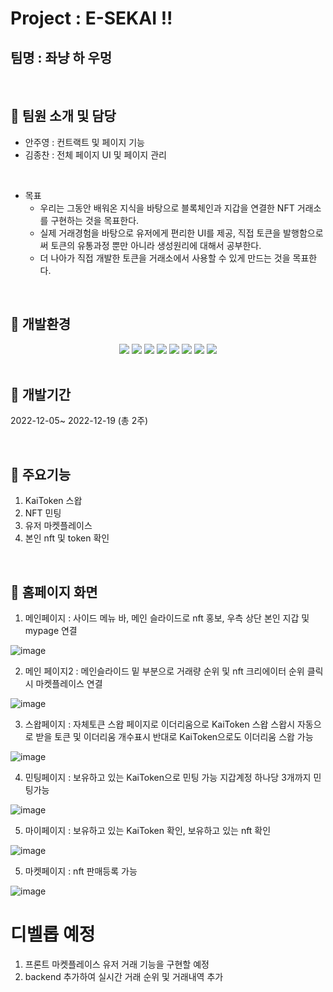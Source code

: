 #  Project : E-SEKAI !!
## 팀명 : 좌냥 하 우멍

<br />

## 📌 팀원 소개 및 담당
- 안주영 : 컨트랙트 및 페이지 기능
- 김종찬 : 전체 페이지 UI 및 페이지 관리

<br />

* 목표
  * 우리는 그동안 배워온 지식을 바탕으로 블록체인과 지갑을 연결한 NFT 거래소를 구현하는 것을 목표한다.
  * 실제 거래경험을 바탕으로 유저에게 편리한 UI를 제공, 직접 토큰을 발행함으로써 토큰의 유통과정 뿐만 아니라 생성원리에 대해서 공부한다.
  * 더 나아가 직접 개발한 토큰을 거래소에서 사용할 수 있게 만드는 것을 목표한다.

<br />

## 📌 개발환경
<div align="center">
	<img src="https://img.shields.io/badge/HTML5-E34F26?style=flat&logo=HTML5&logoColor=white" />
	<img src="https://img.shields.io/badge/CSS3-1572B6?style=flat&logo=CSS3&logoColor=white" />
	<img src="https://img.shields.io/badge/JAVASCRIPT-F7DF1E?style=flat&logo=JavaScript&logoColor=white" />
	<img src="https://img.shields.io/badge/TYPESCRIPT-3178C6?style=flat&logo=TypeScript&logoColor=white" />
	<img src="https://img.shields.io/badge/REACT-61DAFB?style=flat&logo=React&logoColor=white"/>
	<img src="https://img.shields.io/badge/NODE.JS-339933?style=flat&logo=Node.js&logoColor=white" />
	<img src="https://img.shields.io/badge/MYSQL-4479A1?style=flat&logo=Mysql&logoColor=white" />
	<img src="https://img.shields.io/badge/SOLIDITY-363636?style=flat&logo=Solidity&logoColor=white" />
</div>

<br />

## 📌 개발기간
2022-12-05~ 2022-12-19 (총 2주)

<br />


## 📌 주요기능
1. KaiToken 스왑
2. NFT 민팅
3. 유저 마켓플레이스
4. 본인 nft 및 token 확인

<br />

## 📌 홈페이지 화면

1. 메인페이지 : 사이드 메뉴 바, 메인 슬라이드로 nft 홍보, 우측 상단 본인 지갑 및 mypage 연결
<img alt="image" src="https://user-images.githubusercontent.com/107897959/223701470-97976686-5197-4bfb-bd9c-c655d1567968.png">

<br />

2. 메인 페이지2 : 메인슬라이드 밑 부분으로 거래량 순위 및 nft 크리에이터 순위 클릭시 마켓플레이스 연결
<img alt="image" src="https://user-images.githubusercontent.com/107897959/223701725-8b5d80aa-2f8b-4683-9504-7a7bc71777f7.png">

<br />

3. 스왑페이지 : 자체토큰 스왑 페이지로 이더리움으로 KaiToken 스왑 스왑시 자동으로 받을 토큰 및 이더리움 개수표시
				반대로 KaiToken으로도 이더리움 스왑 가능
<img alt="image" src="https://user-images.githubusercontent.com/107897959/223702228-452384e5-9df4-45ee-906f-85f46aeb2ff6.png">

<br />

4. 민팅페이지 :  보유하고 있는 KaiToken으로 민팅 가능 지갑계정 하나당 3개까지 민팅가능

<img alt="image" src="https://user-images.githubusercontent.com/107897959/223701974-bdc5d1db-7d8b-406f-9ee0-55c6e6c47792.png">

<br />

5. 마이페이지 :  보유하고 있는 KaiToken 확인, 보유하고 있는 nft 확인

<img alt="image" src="https://user-images.githubusercontent.com/107897959/223702088-24228a19-1c40-4963-928a-99c5f5cee4c9.png">

<br />

5. 마켓페이지 : nft 판매등록 가능

<img alt="image" src="https://user-images.githubusercontent.com/107897959/223701897-6ca0a59f-3ba9-4a68-a7b5-94ca6adbcdcd.png">

<br />

# 디벨롭 예정
1. 프론트 마켓플레이스 유저 거래 기능을 구현할 예정
2. backend 추가하여 실시간 거래 순위 및 거래내역 추가

<br />
